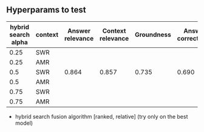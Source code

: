 ## Hyperparams to test

| hybrid search alpha | context | Answer relevance | Context relevance | Groundness | Answer correctness    |
| ------------------- | ------- | ---------------- | ----------------- | ------------ | --------------------- |
| 0.25                | SWR     |                  |                   |              |
| 0.25                | AMR     |                  |                   |              |
| 0.5                 | SWR     |      0.864       |    0.857          | 0.735        |0.690
| 0.5                 | AMR     |                  |                   |              |
| 0.75                | SWR     |                  |                   |              |
| 0.75                | AMR     |                  |                   |              |

- hybrid search fusion algorithm [ranked, relative] (try only on the best model)

